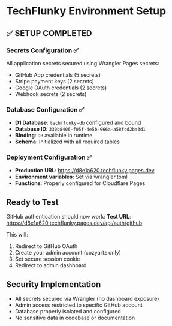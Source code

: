# TechFlunky Environment Setup

## ✅ SETUP COMPLETED

### Secrets Configuration ✅
All application secrets secured using Wrangler Pages secrets:
- GitHub App credentials (5 secrets)
- Stripe payment keys (2 secrets)
- Google OAuth credentials (2 secrets)
- Webhook secrets (2 secrets)

### Database Configuration ✅
- **D1 Database**: `techflunky-db` configured and bound
- **Database ID**: `330b8406-f05f-4e5b-966a-a58fcd2ba3d1`
- **Binding**: `DB` available in runtime
- **Schema**: Initialized with all required tables

### Deployment Configuration ✅
- **Production URL**: https://d8e1a620.techflunky.pages.dev
- **Environment variables**: Set via wrangler.toml
- **Functions**: Properly configured for Cloudflare Pages

## Ready to Test

GitHub authentication should now work:
**Test URL**: https://d8e1a620.techflunky.pages.dev/api/auth/github

This will:
1. Redirect to GitHub OAuth
2. Create your admin account (cozyartz only)
3. Set secure session cookie
4. Redirect to admin dashboard

## Security Implementation

- All secrets secured via Wrangler (no dashboard exposure)
- Admin access restricted to specific GitHub account
- Database properly isolated and configured
- No sensitive data in codebase or documentation